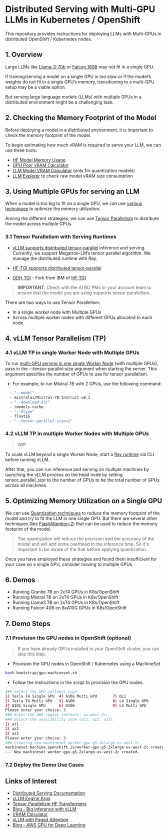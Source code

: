 # Distributed Serving with Multi-GPU LLMs in Kubernetes / OpenShift

This repository provides instructions for deploying LLMs with Multi-GPUs in distributed OpenShift / Kubernetes nodes.

## 1. Overview

Large LLMs like [Llama-3-70b](meta-llama/Meta-Llama-3-70B) or [Falcon 180B]() may not fit in a single GPU.

If training/serving a model on a single GPU is too slow or if the model’s weights do not fit in a single GPU’s memory, transitioning to a multi-GPU setup may be a viable option.

But serving large language models (LLMs) with multiple GPUs in a distributed environment might be a challenging task.

## 2. Checking the Memory Footprint of the Model

Before deploying a model in a distributed environment, it is important to check the memory footprint of the model.

To begin estimating how much vRAM is required to serve your LLM, we can use three tools:

* [HF Model Memory Usage](https://huggingface.co/spaces/hf-accelerate/model-memory-usage)
* [GPU Poor vRAM Calculator](https://rahulschand.github.io/gpu_poor/)
* [LLM Model VRAM Calculator](https://huggingface.co/spaces/NyxKrage/LLM-Model-VRAM-Calculator) (only for quantization models)
* [LLM Explorer](https://llm.extractum.io/) to check raw model vRAM size consumption

## 3. Using Multiple GPUs for serving an LLM

When a model is too big to fit on a single GPU, we can use [various techniques](https://huggingface.co/docs/transformers/perf_train_gpu_many#scalability-strategy) to optimize the memory utilization.

Among the different strategies, we can use [Tensor Parallelism](https://huggingface.co/docs/transformers/perf_train_gpu_many#tensor-parallelism) to distribute the model across multiple GPUs.

### 3.1 Tensor Parallelism with Serving Runtimes

* [vLLM supports distributed tensor-parallel](https://docs.vllm.ai/en/latest/serving/distributed_serving.html) inference and serving. Currently, we support Megatron-LM’s tensor parallel algorithm. We manage the distributed runtime with Ray. 

* [HF-TGI supports distributed tensor-parallel](https://huggingface.co/docs/text-generation-inference/conceptual/tensor_parallelism)

* [ODH TGI](https://github.com/opendatahub-io/text-generation-inference?tab=readme-ov-file#running-sharded-models-tensor-parallel) - Fork from IBM of [HF-TGI](https://huggingface.co/docs/text-generation-inference)

> **IMPORTANT**: Check with the AI BU PMs or your account team to ensure that the model you are using supports tensor parallelism.

There are two ways to use Tensor Parallelism:

* In a single worker node with Multiple GPUs
* Across multiple worker nodes with different GPUs allocated to each node.

## 4. vLLM Tensor Parallelism (TP)

### 4.1 vLLM TP in single Worker Node with Multiple GPUs

To run [multi-GPU serving in one single Worker Node](https://docs.vllm.ai/en/latest/serving/distributed_serving.html) (with multiple GPUs), pass in the --tensor-parallel-size argument when starting the server. This argument specifies the number of GPUs to use for tensor parallelism.

* For example, to run Mistral 7B with 2 GPUs, use the following command:

```bash
  - "--model"
  - mistralai/Mistral-7B-Instruct-v0.2
  - "--download-dir"
  - /models-cache
  - "--dtype"
  - float16
  - "--tensor-parallel-size=2"
```

### 4.2 vLLM TP in multiple Worker Nodes with Multiple GPUs

> WIP

To scale vLLM beyond a single Worker Node, start a [Ray runtime](https://docs.ray.io/en/latest/ray-core/starting-ray.html) via CLI before running vLLM.

After that, you can run inference and serving on multiple machines by launching the vLLM process on the head node by setting tensor_parallel_size to the number of GPUs to be the total number of GPUs across all machines.

## 5. Optimizing Memory Utilization on a Single GPU

We can use [Quantization techniques](./docs/quant.md) to reduce the memory footprint of the model and try to fit the LLM in one single GPU. But there are several other techniques (like [FlashAttention-2](https://huggingface.co/docs/transformers/perf_infer_gpu_one#flashattention-2)) that can be used to reduce the memory footprint of the model.

> The quantization will reduce the precision and the accuracy of the model and will add some overhead to the inference time. So it's important to be aware of the that before applying quantization.

Once you have employed these strategies and found them insufficient for your case on a single GPU, consider moving to multiple GPUs.

## 6. Demos

* Running Granite 7B on 2xT4 GPUs in K8s/OpenShift
* Running Mistral 7B on 2xT4 GPUs in K8s/OpenShift
* Running Llama3 7B on 2xT4 GPUs in K8s/OpenShift
* Running Falcon 40B on 8xA10G GPUs in K8s/OpenShift

## 7. Demo Steps

### 7.1 Provision the GPU nodes in OpenShift (optional)

> If you have already GPUs installed in your OpenShift cluster, you can skip this step.

* Provision the GPU nodes in OpenShift / Kubernetes using a MachineSet

```bash
bash bootstrap/gpu-machineset.sh
```

* Follow the instructions in the script to provision the GPU nodes.

```bash
### Select the GPU instance type:
1) Tesla T4 Single GPU  4) A10G Multi GPU       7) DL1
2) Tesla T4 Multi GPU   5) A100                 8) L4 Single GPU
3) A10G Single GPU      6) H100                 9) L4 Multi GPU
Please enter your choice: 3
### Enter the AWS region (default: us-west-2): 
### Select the availability zone (az1, az2, az3):
1) az1
2) az2
3) az3
Please enter your choice: 3
### Creating new machineset worker-gpu-g5.2xlarge-us-west-2c.
machineset.machine.openshift.io/worker-gpu-g5.2xlarge-us-west-2c created
--- New machineset worker-gpu-g5.2xlarge-us-west-2c created.
```

### 7.2 Deploy the Demo Use Cases

## Links of Interest

* [Distributed Serving Documentation](https://docs.vllm.ai/en/latest/serving/distributed_serving.html)
* [vLLM Engine Args](https://docs.vllm.ai/en/latest/models/engine_args.html)
* [Tensor Parallelism HF Transformers](https://huggingface.co/docs/transformers/perf_train_gpu_many#tensor-parallelism)
* [Blog - Big Inference with vLLM](https://hamel.dev/notes/llm/inference/big_inference.html)
* [VRAM Calculator](https://rahulschand.github.io/gpu_poor/)
* [vLLM with Paged Attention](https://blog.vllm.ai/2023/06/20/vllm.html)
* [Blog - AWS GPU for Deep Learning](https://towardsdatascience.com/choosing-the-right-gpu-for-deep-learning-on-aws-d69c157d8c86)